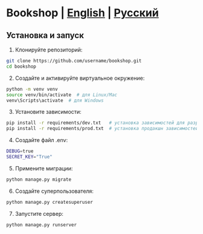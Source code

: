 # Bookshop | [English](README.md) | [Русский](README.ru.md)

## Установка и запуск

1. Клонируйте репозиторий:

```bash
git clone https://github.com/username/bookshop.git
cd bookshop
```
2. Создайте и активируйте виртуальное окружение:

```bash
python -m venv venv
source venv/bin/activate  # для Linux/Mac
venv\Scripts\activate  # для Windows
```

3. Установите зависимости:

```bash
pip install -r requirements/dev.txt   # установка зависимостей для разработки
pip install -r requirements/prod.txt  # установка продакшн зависимостей
```

4. Создайте файл .env:
```bash
DEBUG=true
SECRET_KEY="True"
```

5. Примените миграции:
```bash
python manage.py migrate
```

6. Создайте суперпользователя:

```bash
python manage.py createsuperuser
```

7. Запустите сервер:

```bash
python manage.py runserver
```


